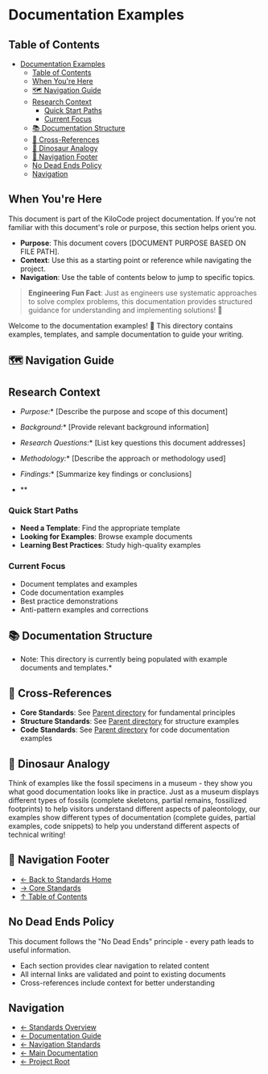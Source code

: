 # Documentation Examples
## Table of Contents

- [Documentation Examples](#documentation-examples)
  - [Table of Contents](#table-of-contents)
  - [When You're Here](#when-youre-here)
  - [🗺️ Navigation Guide](#-navigation-guide)
  - [Research Context](#research-context)
    - [Quick Start Paths](#quick-start-paths)
    - [Current Focus](#current-focus)
  - [📚 Documentation Structure](#-documentation-structure)
  - [🔗 Cross-References](#-crossreferences)
  - [🦕 Dinosaur Analogy](#-dinosaur-analogy)
  - [🧭 Navigation Footer](#-navigation-footer)
  - [No Dead Ends Policy](#no-dead-ends-policy)
  - [Navigation](#navigation)




## When You're Here

This document is part of the KiloCode project documentation. If you're not familiar with this
document's role or purpose, this section helps orient you.

- **Purpose**: This document covers \[DOCUMENT PURPOSE BASED ON FILE PATH].
- **Context**: Use this as a starting point or reference while navigating the project.
- **Navigation**: Use the table of contents below to jump to specific topics.

> **Engineering Fun Fact**: Just as engineers use systematic approaches to solve complex problems,
> this documentation provides structured guidance for understanding and implementing solutions! 🔧

Welcome to the documentation examples! 📖 This directory contains examples, templates, and sample
documentation to guide your writing.

## 🗺️ Navigation Guide

## Research Context

- *Purpose:*\* \[Describe the purpose and scope of this document]

- *Background:*\* \[Provide relevant background information]

- *Research Questions:*\* \[List key questions this document addresses]

- *Methodology:*\* \[Describe the approach or methodology used]

- *Findings:*\* \[Summarize key findings or conclusions]
- \*\*

### Quick Start Paths

- **Need a Template**: Find the appropriate template
- **Looking for Examples**: Browse example documents
- **Learning Best Practices**: Study high-quality examples

### Current Focus
- Document templates and examples
- Code documentation examples
- Best practice demonstrations
- Anti-pattern examples and corrections

## 📚 Documentation Structure
- Note: This directory is currently being populated with example documents and templates.\*

## 🔗 Cross-References

- **Core Standards**: See [Parent directory](../core/) for fundamental principles
- **Structure Standards**: See [Parent directory](../structure/) for structure examples
- **Code Standards**: See [Parent directory](../code/) for code documentation examples

## 🦕 Dinosaur Analogy

Think of examples like the fossil specimens in a museum - they show you what good documentation
looks like in practice. Just as a museum displays different types of fossils (complete skeletons,
partial remains, fossilized footprints) to help visitors understand different aspects of
paleontology, our examples show different types of documentation (complete guides, partial examples,
code snippets) to help you understand different aspects of technical writing!

## 🧭 Navigation Footer
- [← Back to Standards Home](../README.md)
- [→ Core Standards](../core/README.md)
- [↑ Table of Contents](../README.md)

## No Dead Ends Policy

This document follows the "No Dead Ends" principle - every path leads to useful information.
- Each section provides clear navigation to related content
- All internal links are validated and point to existing documents
- Cross-references include context for better understanding

## Navigation
- [← Standards Overview](README.md)
- [← Documentation Guide](../DOCUMENTATION_GUIDE.md)
- [← Navigation Standards](navigation/README.md)
- [← Main Documentation](../README.md)
- [← Project Root](../../README.md)
